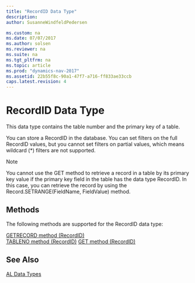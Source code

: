```yaml
---
title: "RecordID Data Type"
description: 
author: SusanneWindfeldPedersen

ms.custom: na
ms.date: 07/07/2017
ms.author: solsen
ms.reviewer: na
ms.suite: na
ms.tgt_pltfrm: na
ms.topic: article
ms.prod: "dynamics-nav-2017"
ms.assetid: 22b55f8c-90a1-47f7-a716-ff833ae33ccb
caps.latest.revision: 4
---
```

# RecordID Data Type
This data type contains the table number and the primary key of a table.

You can store a RecordID in the database. You can set filters on the full RecordID values, but you cannot set filters on partial values, which means wildcard (*) filters are not supported.

> [!NOTE]  
> You cannot use the GET method to retrieve a record in a table by its primary key value if the primary key field in the table has the data type RecordID. In this case, you can retrieve the record by using  the Record.SETRANGE(FieldName, FieldValue) method.

## Methods
The following methods are supported for the RecordID data type:

[GETRECORD method (RecordID)](../methods/devenv-getrecord-method-recordid.md)   
[TABLENO method (RecordID)](../methods/devenv-tableno-method-recordid.md)
[GET method (RecordID)](../methods/devenv-get-method-record.md)   

## See Also  
[AL Data Types](devenv-al-data-types.md)  
